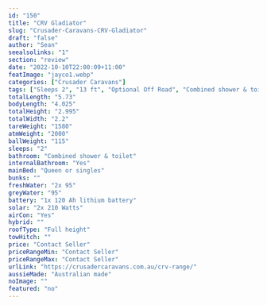 ```yaml
---
id: "150"
title: "CRV Gladiator"
slug: "Crusader-Caravans-CRV-Gladiator"
draft: "false"
author: "Sean"
seealsolinks: "1"
section: "review"
date: "2022-10-10T22:00:09+11:00"
featImage: "jayco1.webp"
categories: ["Crusader Caravans"]
tags: ["Sleeps 2", "13 ft", "Optional Off Road", "Combined shower & toilet", "Full height", "Price Unknown"]
totalLength: "5.73"
bodyLength: "4.025"
totalHeight: "2.995"
totalWidth: "2.2"
tareWeight: "1580"
atmWeight: "2000"
ballWeight: "115"
sleeps: "2"
bathroom: "Combined shower & toilet"
internalBathroom: "Yes"
mainBed: "Queen or singles"
bunks: ""
freshWater: "2x 95"
greyWater: "95"
battery: "1x 120 Ah lithium battery"
solar: "2x 210 Watts"
airCon: "Yes"
hybrid: ""
roofType: "Full height"
towHitch: ""
price: "Contact Seller"
priceRangeMin: "Contact Seller"
priceRangeMax: "Contact Seller"
urlLink: "https://crusadercaravans.com.au/crv-range/"
aussieMade: "Australian made"
noImage: ""
featured: "no"
---
```

